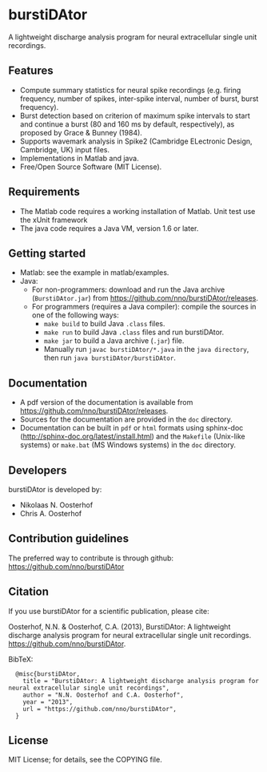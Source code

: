 burstiDAtor
===========
A lightweight discharge analysis program for neural extracellular single unit recordings.

Features
--------
- Compute summary statistics for neural spike recordings (e.g. firing frequency, number of spikes, inter-spike interval, number of burst, burst frequency). 
- Burst detection based on criterion of maximum spike intervals to start and continue a burst (80 and 160 ms by default, respectively), as proposed by Grace & Bunney (1984).
- Supports wavemark analysis in Spike2 (Cambridge ELectronic Design, Cambridge, UK) input files.
- Implementations in Matlab and java.
- Free/Open Source Software (MIT License).

Requirements
------------
- The Matlab code requires a working installation of Matlab. Unit test use the xUnit framework
- The java code requires a Java VM, version 1.6 or later.

Getting started
---------------
- Matlab: see the example in matlab/examples.
- Java:
    + For non-programmers: download and run the Java archive (``BurstiDAtor.jar``) from https://github.com/nno/burstiDAtor/releases. 
    + For programmers (requires a Java compiler): compile the sources in one of the following ways:
        * ``make build`` to build Java ``.class`` files.
        * ``make run`` to build Java ``.class`` files and run burstiDAtor.
        * ``make jar`` to build a Java archive (``.jar``) file.
        * Manually run ``javac burstiDAtor/*.java`` in the ``java directory``, then run ``java burstiDAtor/burstiDAtor``. 

Documentation
-------------
- A pdf version of the documentation is available from https://github.com/nno/burstiDAtor/releases. 
- Sources for the documentation are provided in the ``doc`` directory. 
- Documentation can be built in ``pdf`` or ``html`` formats using sphinx-doc (http://sphinx-doc.org/latest/install.html) and the ``Makefile`` (Unix-like systems) or ``make.bat`` (MS Windows systems) in the ``doc`` directory. 

Developers
----------
burstiDAtor is developed by:
- Nikolaas N. Oosterhof
- Chris A. Oosterhof

Contribution guidelines
-----------------------
The preferred way to contribute is through github: https://github.com/nno/burstiDAtor


Citation
--------
If you use burstiDAtor for a scientific publication, please cite:

Oosterhof, N.N. & Oosterhof, C.A. (2013), BurstiDAtor: A lightweight discharge analysis program for neural extracellular single unit recordings. https://github.com/nno/burstiDAtor.

BibTeX:
```
  @misc{burstiDAtor,
    title =	"BurstiDAtor: A lightweight discharge analysis program for neural extracellular single unit recordings",
    author = "N.N. Oosterhof and C.A. Oosterhof",
    year = "2013",
    url = "https://github.com/nno/burstiDAtor",
  }
```


License
-------
MIT License; for details, see the COPYING file.
